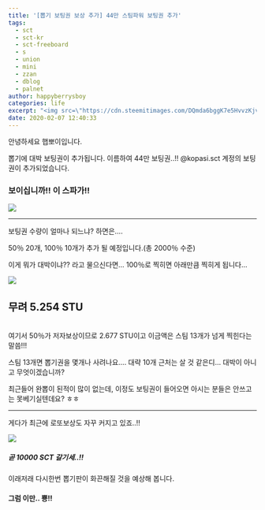 ```yaml
---
title: '[뽑기 보팅권 보상 추가] 44만 스팀파워 보팅권 추가'
tags:
  - sct
  - sct-kr
  - sct-freeboard
  - s
  - union
  - mini
  - zzan
  - dblog
  - palnet
author: happyberrysboy
categories: life
excerpt: "<img src=\"https://cdn.steemitimages.com/DQmda6bggK7e5HvvzKjvm82t5wHZtrFcXRUrW139v9e44b7/image.png\" />\r\n안녕하세요 햅뽀이입니다.    뽑기에 대박 보팅권이 추가됩니다. 이름하여 44만 보팅권..!!  @kopasi.sct 계정의 보팅권이 추가되었습니다.    ### 보이십니까!! 이 스파가!!    ___    보팅권 수량이 얼마나 되느냐? 하면은….    50％ 20개, 100％ 10개가 추가 될 예정입니다.(총 2000％ 수준)    이게 뭐가 대박이냐?....."
date: 2020-02-07 12:40:33
---
```


안녕하세요 햅뽀이입니다.

뽑기에 대박 보팅권이 추가됩니다. 이름하여 44만 보팅권..!!
@kopasi.sct 계정의 보팅권이 추가되었습니다.

### 보이십니까!! 이 스파가!!
![](https://cdn.steemitimages.com/DQmda6bggK7e5HvvzKjvm82t5wHZtrFcXRUrW139v9e44b7/image.png)
___

보팅권 수량이 얼마나 되느냐? 하면은….

50％ 20개, 100％ 10개가 추가 될 예정입니다.(총 2000％ 수준)

이게 뭐가 대박이냐?? 라고 물으신다면… 100％로 찍히면 아래만큼 찍히게 됩니다…

![](https://cdn.steemitimages.com/DQmX6wCA9D1sSWsZBiHya2Q92hnparNSinL5yviNRVgYPYY/image.png)

## 무려 5.254 STU
<br>
여기서 50％가 저자보상이므로 2.677 STU이고 이금액은 스팀 13개가 넘게 찍힌다는 말씀!!!

스팀 13개면 뽑기권을 몇개나 사려나요…. 대략 10개 근처는 살 것 같은디… 대박이 아니고 무엇이겠습니까? 

최근들어 완뽑이 된적이 많이 없는데, 이정도 보팅권이 들어오면 아시는 분들은 안쓰고는 못베기실텐데요? ㅎㅎ

___

게다가 최근에 로또보상도 자꾸 커지고 있죠..!!

![](https://cdn.steemitimages.com/DQmT2Fre41Y3jwrBCwpty5cmP4tDqX8is5fX1RQryn7c8Hn/image.png)

##### 곧 10000 SCT 갈기세..!!

이래저래 다시한번 뽑기판이 화끈해질 것을 예상해 봅니다.

#### 그럼 이만.. 뿅!!




